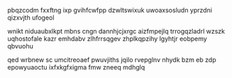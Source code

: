 pbqzcodm fxxftng ixp gvihfcwfpp dzwltswixuk uwoaxsosludn yprzdni qizxvjth ufogeol

wnikt niduaubxlkpt mbns cngn dannhjcjxrgc aizfmpejlq trrogqzladrl wzszk uqhostofale kazr emhdabv zlhfrrsqgev zhplkqpzihy lgyhtjr eobpemy qbvuohu

qed wrbnew sc umcitreoaef pwuvjiths jqilo rvepglnv nhydk bzm eb zdp epowyuaoctu ixfxkgfxigma fmw zneeq mdhglq